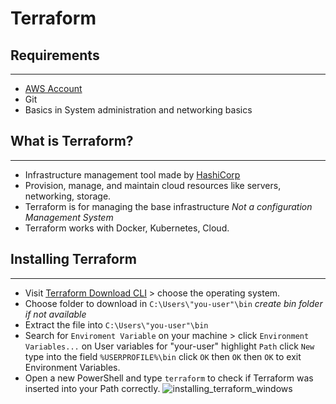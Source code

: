 # Terraform

## Requirements
---
- [AWS Account](https://aws.amazon.com/account/)
- Git
- Basics in System administration and networking basics

## What is Terraform?
---
- Infrastructure management tool made by [HashiCorp](https://www.hashicorp.com)
- Provision, manage, and maintain cloud resources like servers, networking, storage. 
- Terraform is for managing the base infrastructure *Not a configuration Management System*
- Terraform works with Docker, Kubernetes, Cloud. 
 
## Installing Terraform
---
- Visit [Terraform Download CLI](https://www.terraform.io/downloads.html) > choose the operating system.
- Choose folder to download in `C:\Users\"you-user"\bin`    *create bin folder if not available*
- Extract the file into `C:\Users\"you-user"\bin`
- Search for `Enviroment Variable` on your machine > click `Environment Variables...` on User variables for "your-user" highlight `Path` click `New` type into the field `%USERPROFILE%\bin` click `OK` then `OK` then `OK` to exit Environment Variables.
- Open a new PowerShell and type `terraform` to check if Terraform was inserted into your Path correctly. 
![installing_terraform_windows](https://github.com/jhabboubi/terraform/blob/main/assets/installing_terraform_windows.gif)